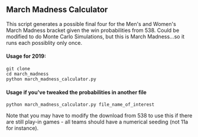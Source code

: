## March Madness Calculator

This script generates a possible final four for the Men's and Women's March Madness bracket given the win probabilities from 538. Could be modified to do Monte Carlo Simulations, but this is March Madness...so it runs each possiblity only once. 

#### Usage for 2019: 

    git clone 
    cd march_madness
    python march_madness_calculator.py


#### Usage if you've tweaked the probabilities in another file

    python march_madness_calculator.py file_name_of_interest


Note that you may have to modify the download from 538 to use this if there are still play-in games - all teams should have a numerical seeding (not 11a for instance). 